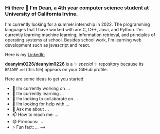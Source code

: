 ### Hi there 👋 I'm Dean, a 4th year computer science student at University of California Irvine.

I'm currently looking for a summer internship in 2022. The programming languages that I have worked with are C, C++, Java, and Python. I'm currently learning machine learning, information retrieval, and principles of operating systems at school. Besides school work, I'm learning web development such as javascript and react.

Here is my [LinkedIn](https://www.linkedin.com/in/dean-yim-18853516a)


<!--  <!-- -->
**deanyim0226/deanyim0226** is a ✨ _special_ ✨ repository because its `README.md` (this file) appears on your GitHub profile.

Here are some ideas to get you started:

- 🔭 I’m currently working on ...
- 🌱 I’m currently learning ...
- 👯 I’m looking to collaborate on ...
- 🤔 I’m looking for help with ...
- 💬 Ask me about ...
- 📫 How to reach me: ...
- 😄 Pronouns: ...
- ⚡ Fun fact: ...
-->

